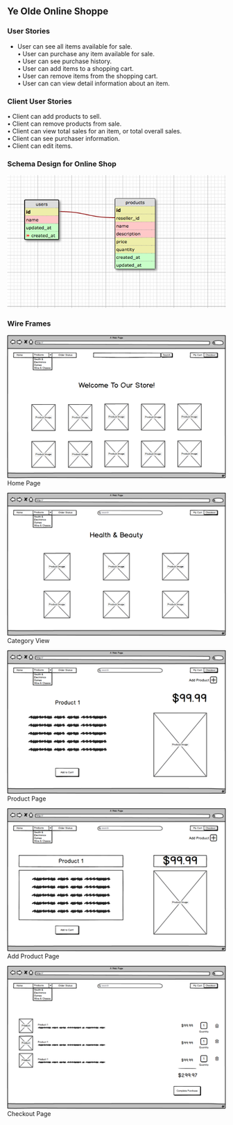 ## Ye Olde Online Shoppe

### User Stories
* User can see all items available for sale.  
  • User can purchase any item available for sale.  
  • User can see purchase history.  
  • User can add items to a shopping cart.  
  • User can remove items from the shopping cart.  
  • User can can view detail information about an item.  

### Client User Stories  
  • Client can add products to sell.  
  • Client can remove products from sale.  
  • Client can view total sales for an item, or total overall sales.  
  • Client can see purchaser information.  
  • Client can edit items.  

### Schema Design for Online Shop
![Alt text](online-shop-schema.png)

### Wire Frames
![Alt text](homepage.png)
Home Page

![Alt text](category-view.png)
Category View

![Alt text](product-page.png)
Product Page

![Alt text](add-product-page.png)
Add Product Page

![Alt text](checkout.png)
Checkout Page
